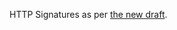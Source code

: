 HTTP Signatures as per [the new draft](https://www.ietf.org/archive/id/draft-ietf-httpbis-message-signatures-07.html).